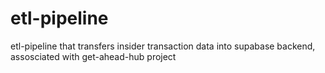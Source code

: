 # etl-pipeline
etl-pipeline that transfers insider transaction data into supabase backend, assosciated with get-ahead-hub project
